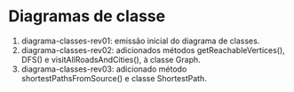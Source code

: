 # Diagramas de classe
1. diagrama-classes-rev01: emissão inicial do diagrama de classes.
2. diagrama-classes-rev02: adicionados métodos getReachableVertices(), DFS() e visitAllRoadsAndCities(), à classe Graph.
3. diagrama-classes-rev03: adicionado método shortestPathsFromSource() e classe ShortestPath.
